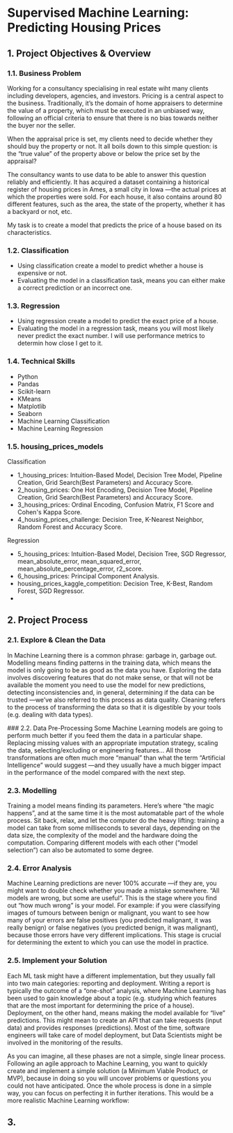 # Supervised Machine Learning: Predicting Housing Prices

## 1. Project Objectives & Overview

### 1.1. Business Problem

Working for a consultancy specialising in real estate wiht many clients including developers, agencies, and investors. Pricing is a central aspect to the business. Traditionally, it’s the domain of home appraisers to determine the value of a property, which must be executed in an unbiased way, following an official criteria to ensure that there is no bias towards neither the buyer nor the seller.

When the appraisal price is set, my clients need to decide whether they should buy the property or not. It all boils down to this simple question: is the “true value” of the property above or below the price set by the appraisal? 

The consultancy wants to use data to be able to answer this question reliably and efficiently. It has acquired a dataset containing a historical register of housing prices in Ames, a small city in Iowa —the actual prices at which the properties were sold. For each house, it also contains around 80 different features, such as the area, the state of the property, whether it has a backyard or not, etc.

 My task is to create a model that predicts the price of a house based on its characteristics.

### 1.2. Classification

- Using classification create a model to predict whether a house is expensive or not. 
- Evaluating the model in a classification task, means you can either make a correct prediction or an incorrect one. 

### 1.3. Regression

- Using regression create a model to predict the exact price of a house.
- Evaluating the model in a regression task, means you will most likely never predict the exact number. I will use performance metrics to determin how close I get to it.

### 1.4. Technical Skills

- Python
- Pandas
- Scikit-learn
- KMeans
- Matplotlib
- Seaborn 
- Machine Learning Classification
- Machine Learning Regression

### 1.5. housing_prices_models 

Classification 
- 1_housing_prices: Intuition-Based Model, Decision Tree Model, Pipeline Creation, Grid Search(Best Parameters) and Accuracy Score. 
- 2_housing_prices: One Hot Encoding, Decision Tree Model, Pipeline Creation, Grid Search(Best Parameters) and Accuracy Score.
- 3_housing_prices: Ordinal Encoding, Confusion Matrix, F1 Score and Cohen's Kappa Score. 
- 4_housing_prices_challenge: Decision Tree, K-Nearest Neighbor, Random Forest and Accuracy Score. 

Regression 
- 5_housing_prices: Intuition-Based Model, Decision Tree, SGD Regressor, mean_absolute_error, mean_squared_error, mean_absolute_percentage_error, r2_score. 
- 6_housing_prices: Principal Component Analysis.
- housing_prices_kaggle_competition: Decision Tree, K-Best, Random Forest, SGD Regressor.
- 

## 2. Project Process

### 2.1. Explore & Clean the Data
In Machine Learning there is a common phrase: garbage in, garbage out. Modelling means finding patterns in the training data, which means the model is only going to be as good as the data you have. Exploring the data involves discovering features that do not make sense, or that will not be available the moment you need to use the model for new predictions, detecting inconsistencies and, in general, determining if the data can be trusted —we’ve also referred to this process as data quality. Cleaning refers to the process of transforming the data so that it is digestible by your tools (e.g. dealing with data types).

### 2.2. Data Pre-Processing
Some Machine Learning models are going to perform much better if you feed them the data in a particular shape. Replacing missing values with an appropriate imputation strategy, scaling the data, selecting/excluding or engineering features… All those transformations are often much more “manual” than what the term “Artificial Intelligence” would suggest —and they usually have a much bigger impact in the performance of the model compared with the next step.

### 2.3. Modelling
Training a model means finding its parameters. Here’s where “the magic happens”, and at the same time it is the most automatable part of the whole process. Sit back, relax, and let the computer do the heavy lifting: training a model can take from some milliseconds to several days, depending on the data size, the complexity of the model and the hardware doing the computation. Comparing different models with each other (“model selection”) can also be automated to some degree.

### 2.4. Error Analysis
Machine Learning predictions are never 100% accurate —if they are, you might want to double check whether you made a mistake somewhere. “All models are wrong, but some are useful“. This is the stage where you find out “how much wrong” is your model. For example: if you were classifying images of tumours between benign or malignant, you want to see how many of your errors are false positives (you predicted malignant, it was really benign) or false negatives (you predicted benign, it was malignant), because those errors have very different implications. This stage is crucial for determining the extent to which you can use the model in practice.

### 2.5. Implement your Solution
Each ML task might have a different implementation, but they usually fall into two main categories: reporting and deployment. Writing a report is typically the outcome of a “one-shot” analysis, where Machine Learning has been used to gain knowledge about a topic (e.g. studying which features that are the most important for determining the price of a house). Deployment, on the other hand, means making the model available for “live” predictions. This might mean to create an API that can take requests (input data) and provides responses (predictions). Most of the time, software engineers will take care of model deployment, but Data Scientists might be involved in the monitoring of the results.

As you can imagine, all these phases are not a simple, single linear process. Following an agile approach to Machine Learning, you want to quickly create and implement a simple solution (a Minimum Viable Product, or MVP), because in doing so you will uncover problems or questions you could not have anticipated. Once the whole process is done in a simple way, you can focus on perfecting it in further iterations. This would be a more realistic Machine Learning workflow:


## 3.  

